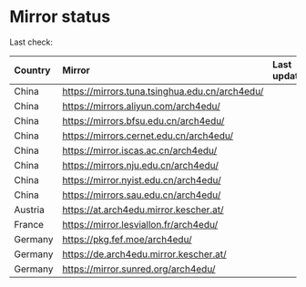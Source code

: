 <script src="./time.js"></script>
# Mirror status
Last check: <script type="text/javascript">localize(1710213700.5354896);</script>

|Country|Mirror|Last update|
|:------|:-----|:----------|
|China|https://mirrors.tuna.tsinghua.edu.cn/arch4edu/|<script type="text/javascript">localize(1710182031);</script>|
|China|https://mirrors.aliyun.com/arch4edu/|<script type="text/javascript">localize(1710182031);</script>|
|China|https://mirrors.bfsu.edu.cn/arch4edu/|<script type="text/javascript">localize(1710182031);</script>|
|China|https://mirrors.cernet.edu.cn/arch4edu/|<script type="text/javascript">localize(1710182031);</script>|
|China|https://mirror.iscas.ac.cn/arch4edu/|<script type="text/javascript">localize(1710182031);</script>|
|China|https://mirrors.nju.edu.cn/arch4edu/|<script type="text/javascript">localize(1710182031);</script>|
|China|https://mirror.nyist.edu.cn/arch4edu/|<script type="text/javascript">localize(1710182031);</script>|
|China|https://mirrors.sau.edu.cn/arch4edu/|<script type="text/javascript">localize(1710182031);</script>|
|Austria|https://at.arch4edu.mirror.kescher.at/|<script type="text/javascript">localize(1710182031);</script>|
|France|https://mirror.lesviallon.fr/arch4edu/|<script type="text/javascript">localize(1710182031);</script>|
|Germany|https://pkg.fef.moe/arch4edu/|<script type="text/javascript">localize(1710182031);</script>|
|Germany|https://de.arch4edu.mirror.kescher.at/|<script type="text/javascript">localize(1710182031);</script>|
|Germany|https://mirror.sunred.org/arch4edu/|<script type="text/javascript">localize(1710182031);</script>|

<script src="./tablefilter/tablefilter.js"></script>
<script src="./table.js"></script>